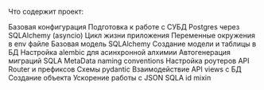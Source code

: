 Что содержит проект:

Базовая конфигурация
Подготовка к работе с СУБД Postgres через SQLAlchemy (asyncio)
Цикл жизни приложения
Переменные окружения в env файле
Базовая модель SQLAlchemy
Создание модели и таблицы в БД
Настройка alembic для асинхронной алхимии
Автогенерация миграций
SQLA MetaData naming conventions
Настройка роутеров API Router и префиксов
Схемы pydantic
Взаимодействие API views с БД
Создание объекта
Ускорение работы с JSON
SQLA id mixin
